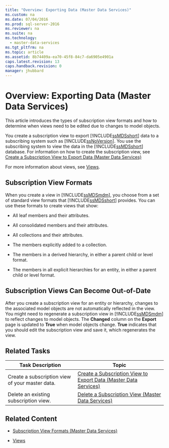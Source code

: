 ```yaml
---
title: "Overview: Exporting Data (Master Data Services)"
ms.custom: na
ms.date: 07/04/2016
ms.prod: sql-server-2016
ms.reviewer: na
ms.suite: na
ms.technology: 
  - master-data-services
ms.tgt_pltfrm: na
ms.topic: article
ms.assetid: 8b74409a-ea70-45f8-84c7-da6905e4901a
caps.latest.revision: 13
caps.handback.revision: 0
manager: jhubbard
---
```

# Overview: Exporting Data (Master Data Services)
This article introduces the types of subscription view formats and how to determine when views need to be edited due to changes to model objects.  
  
 You create a subscription view to export [!INCLUDE[ssMDSshort](../../Topics/TopicNameContainA/tokens/ssMDSshort_md.md)] data to a subscribing system such as [!INCLUDE[ssNoVersion](../../Topics/TopicNameContainA/tokens/ssNoVersion_md.md)]. You  use the subscribing system to view the data in the [!INCLUDE[ssMDSshort](../../Topics/TopicNameContainA/tokens/ssMDSshort_md.md)] database.  For information on how to create the subscription view, see [Create a Subscription View to Export Data (Master Data Services)](../../Topics/TopicNameContainA/Create-a-Subscription-View-to-Export-Data--Master-Data-Services-.md)  
  
 For more information about views, see [Views](../../Topics/TopicNameNotContainA/Views.md).  
  
## Subscription View Formats  
 When you create a view in [!INCLUDE[ssMDSmdm](../../Topics/TopicNameContainA/tokens/ssMDSmdm_md.md)], you choose from a set of standard view formats that [!INCLUDE[ssMDSshort](../../Topics/TopicNameContainA/tokens/ssMDSshort_md.md)] provides. You can use these formats to create views that show:  
  
-   All leaf members and their attributes.  
  
-   All consolidated members and their attributes.  
  
-   All collections and their attributes.  
  
-   The members explicitly added to a collection.  
  
-   The members in a derived hierarchy, in either a parent child or level format.  
  
-   The members in all explicit hierarchies for an entity, in either a parent child or level format.  
  
## Subscription Views Can Become Out-of-Date  
 After you create a subscription view for an entity or hierarchy, changes to the associated model objects are not automatically reflected in the view. You might need to regenerate a subscription view in [!INCLUDE[ssMDSmdm](../../Topics/TopicNameContainA/tokens/ssMDSmdm_md.md)] to reflect changes to model objects. The **Changed** column on the **Export** page is updated to **True** when model objects change. **True** indicates that you should edit the subscription view and save it, which regenerates the view.  
  
## Related Tasks  
  
|Task Description|Topic|  
|----------------------|-----------|  
|Create a subscription view of your master data.|[Create a Subscription View to Export Data (Master Data Services)](../../Topics/TopicNameContainA/Create-a-Subscription-View-to-Export-Data--Master-Data-Services-.md)|  
|Delete an existing subscription view.|[Delete a Subscription View (Master Data Services)](../../Topics/TopicNameContainA/Delete-a-Subscription-View--Master-Data-Services-.md)|  
  
## Related Content  
  
-   [Subscription View Formats (Master Data Services)](../../Topics/TopicNameNotContainA/Subscription-View-Formats--Master-Data-Services-.md)  
  
-   [Views](../../Topics/TopicNameNotContainA/Views.md)